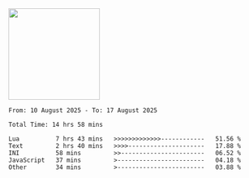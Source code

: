 <img height="180em" src="https://github-readme-stats-eight-theta.vercel.app/api?username=bkundev&show_icons=true&theme=radical&include_all_commits=true&count_private=true"/>
<!--START_SECTION:waka-->

```all_time
From: 10 August 2025 - To: 17 August 2025

Total Time: 14 hrs 58 mins

Lua          7 hrs 43 mins   >>>>>>>>>>>>>------------   51.56 %
Text         2 hrs 40 mins   >>>>---------------------   17.88 %
INI          58 mins         >>-----------------------   06.52 %
JavaScript   37 mins         >------------------------   04.18 %
Other        34 mins         >------------------------   03.88 %
```

<!--END_SECTION:waka-->
